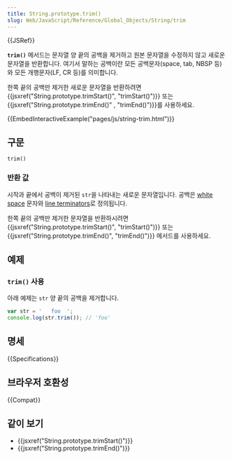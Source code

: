 ```yaml
---
title: String.prototype.trim()
slug: Web/JavaScript/Reference/Global_Objects/String/trim
---
```


{{JSRef}}

**`trim()`** 메서드는 문자열 양 끝의 공백을 제거하고 원본 문자열을 수정하지 않고 새로운 문자열을 반환합니다. 여기서 말하는 공백이란 모든 공백문자(space, tab, NBSP 등)와 모든 개행문자(LF, CR 등)를 의미합니다.

한쪽 끝의 공백만 제거한 새로운 문자열을 반환하려면 {{jsxref("String.prototype.trimStart()", "trimStart()")}} 또는 {{jsxref("String.prototype.trimEnd()" , "trimEnd()")}}를 사용하세요.

{{EmbedInteractiveExample("pages/js/string-trim.html")}}

## 구문

```js-nolint
trim()
```

### 반환 값

시작과 끝에서 공백이 제거된 `str`을 나타내는 새로운 문자열입니다. 공백은 [white space](/ko/docs/Web/JavaScript/Reference/Lexical_grammar#white_space) 문자와 [line terminators](/ko/docs/Web/JavaScript/Reference/Lexical_grammar#line_terminators)로 정의됩니다.

한쪽 끝의 공백만 제거한 문자열을 반환하시려면 {{jsxref("String.prototype.trimStart()", "trimStart()")}} 또는 {{jsxref("String.prototype.trimEnd()", "trimEnd()")}} 메서드를 사용하세요.

## 예제

### `trim()` 사용

아래 예제는 `str` 양 끝의 공백을 제거합니다.

```js
var str = '   foo  ';
console.log(str.trim()); // 'foo'
```

## 명세

{{Specifications}}

## 브라우저 호환성

{{Compat}}

## 같이 보기

- {{jsxref("String.prototype.trimStart()")}}
- {{jsxref("String.prototype.trimEnd()")}}
